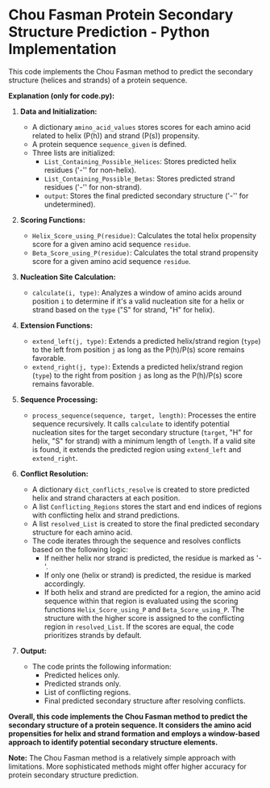 # Chou Fasman Protein Secondary Structure Prediction - Python Implementation

This code implements the Chou Fasman method to predict the secondary structure (helices and strands) of a protein sequence.

**Explanation (only for code.py):**

1. **Data and Initialization:**
    * A dictionary `amino_acid_values` stores scores for each amino acid related to helix (P(h)) and strand (P(s)) propensity.
    * A protein sequence `sequence_given` is defined.
    * Three lists are initialized:
        * `List_Containing_Possible_Helices`: Stores predicted helix residues ('-'' for non-helix).
        * `List_Containing_Possible_Betas`: Stores predicted strand residues ('-'' for non-strand).
        * `output`: Stores the final predicted secondary structure ('-'' for undetermined).

2. **Scoring Functions:**
    * `Helix_Score_using_P(residue)`: Calculates the total helix propensity score for a given amino acid sequence `residue`.
    * `Beta_Score_using_P(residue)`: Calculates the total strand propensity score for a given amino acid sequence `residue`.

3. **Nucleation Site Calculation:**
    * `calculate(i, type)`: Analyzes a window of amino acids around position `i` to determine if it's a valid nucleation site for a helix or strand based on the `type` ("S" for strand, "H" for helix).

4. **Extension Functions:**
    * `extend_left(j, type)`: Extends a predicted helix/strand region (`type`) to the left from position `j` as long as the P(h)/P(s) score remains favorable.
    * `extend_right(j, type)`: Extends a predicted helix/strand region (`type`) to the right from position `j` as long as the P(h)/P(s) score remains favorable.

5. **Sequence Processing:**
    * `process_sequence(sequence, target, length)`: Processes the entire sequence recursively. It calls `calculate` to identify potential nucleation sites for the target secondary structure (`target`, "H" for helix, "S" for strand) with a minimum length of `length`. If a valid site is found, it extends the predicted region using `extend_left` and `extend_right`.

6. **Conflict Resolution:**
    * A dictionary `dict_conflicts_resolve` is created to store predicted helix and strand characters at each position.
    * A list `Conflicting_Regions` stores the start and end indices of regions with conflicting helix and strand predictions.
    * A list `resolved_List` is created to store the final predicted secondary structure for each amino acid.
    * The code iterates through the sequence and resolves conflicts based on the following logic:
        * If neither helix nor strand is predicted, the residue is marked as '-'.
        * If only one (helix or strand) is predicted, the residue is marked accordingly.
        * If both helix and strand are predicted for a region, the amino acid sequence within that region is evaluated using the scoring functions `Helix_Score_using_P` and `Beta_Score_using_P`. The structure with the higher score is assigned to the conflicting region in `resolved_List`. If the scores are equal, the code prioritizes strands by default.

7. **Output:**
    * The code prints the following information:
        * Predicted helices only.
        * Predicted strands only.
        * List of conflicting regions.
        * Final predicted secondary structure after resolving conflicts.

**Overall, this code implements the Chou Fasman method to predict the secondary structure of a protein sequence. It considers the amino acid propensities for helix and strand formation and employs a window-based approach to identify potential secondary structure elements.**

**Note:** The Chou Fasman method is a relatively simple approach with limitations. More sophisticated methods might offer higher accuracy for protein secondary structure prediction.
